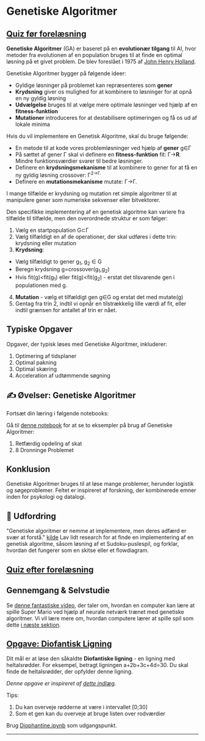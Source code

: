 <!--
CO_OP_TRANSLATOR_METADATA:
{
  "original_hash": "6bbd632dfe6c62e5f66bb51fd78c174a",
  "translation_date": "2025-09-23T09:26:28+00:00",
  "source_file": "lessons/6-Other/21-GeneticAlgorithms/README.md",
  "language_code": "da"
}
-->
# Genetiske Algoritmer

## [Quiz før forelæsning](https://ff-quizzes.netlify.app/en/ai/quiz/41)

**Genetiske Algoritmer** (GA) er baseret på en **evolutionær tilgang** til AI, hvor metoder fra evolutionen af en population bruges til at finde en optimal løsning på et givet problem. De blev foreslået i 1975 af [John Henry Holland](https://wikipedia.org/wiki/John_Henry_Holland).

Genetiske Algoritmer bygger på følgende ideer:

* Gyldige løsninger på problemet kan repræsenteres som **gener**
* **Krydsning** giver os mulighed for at kombinere to løsninger for at opnå en ny gyldig løsning
* **Udvælgelse** bruges til at vælge mere optimale løsninger ved hjælp af en **fitness-funktion**
* **Mutationer** introduceres for at destabilisere optimeringen og få os ud af lokale minima

Hvis du vil implementere en Genetisk Algoritme, skal du bruge følgende:

 * En metode til at kode vores problemløsninger ved hjælp af **gener** g&in;&Gamma;
 * På sættet af gener &Gamma; skal vi definere en **fitness-funktion** fit: &Gamma;&rightarrow;**R**. Mindre funktionsværdier svarer til bedre løsninger.
 * Definere en **krydsningsmekanisme** til at kombinere to gener for at få en ny gyldig løsning crossover: &Gamma;<sup>2</sub>&rightarrow;&Gamma;.
 * Definere en **mutationsmekanisme** mutate: &Gamma;&rightarrow;&Gamma;.

I mange tilfælde er krydsning og mutation ret simple algoritmer til at manipulere gener som numeriske sekvenser eller bitvektorer.

Den specifikke implementering af en genetisk algoritme kan variere fra tilfælde til tilfælde, men den overordnede struktur er som følger:

1. Vælg en startpopulation G&subset;&Gamma;
2. Vælg tilfældigt en af de operationer, der skal udføres i dette trin: krydsning eller mutation
3. **Krydsning**:
  * Vælg tilfældigt to gener g<sub>1</sub>, g<sub>2</sub> &in; G
  * Beregn krydsning g=crossover(g<sub>1</sub>,g<sub>2</sub>)
  * Hvis fit(g)<fit(g<sub>1</sub>) eller fit(g)<fit(g<sub>2</sub>) - erstat det tilsvarende gen i populationen med g.
4. **Mutation** - vælg et tilfældigt gen g&in;G og erstat det med mutate(g)
5. Gentag fra trin 2, indtil vi opnår en tilstrækkelig lille værdi af fit, eller indtil grænsen for antallet af trin er nået.

## Typiske Opgaver

Opgaver, der typisk løses med Genetiske Algoritmer, inkluderer:

1. Optimering af tidsplaner
1. Optimal pakning
1. Optimal skæring
1. Acceleration af udtømmende søgning

## ✍️ Øvelser: Genetiske Algoritmer

Fortsæt din læring i følgende notebooks:

Gå til [denne notebook](Genetic.ipynb) for at se to eksempler på brug af Genetiske Algoritmer:

1. Retfærdig opdeling af skat
1. 8 Dronninge Problemet

## Konklusion

Genetiske Algoritmer bruges til at løse mange problemer, herunder logistik og søgeproblemer. Feltet er inspireret af forskning, der kombinerede emner inden for psykologi og datalogi.

## 🚀 Udfordring

"Genetiske algoritmer er nemme at implementere, men deres adfærd er svær at forstå." [kilde](https://wikipedia.org/wiki/Genetic_algorithm) Lav lidt research for at finde en implementering af en genetisk algoritme, såsom løsning af et Sudoku-puslespil, og forklar, hvordan det fungerer som en skitse eller et flowdiagram.

## [Quiz efter forelæsning](https://ff-quizzes.netlify.app/en/ai/quiz/42)

## Gennemgang & Selvstudie

Se [denne fantastiske video](https://www.youtube.com/watch?v=qv6UVOQ0F44), der taler om, hvordan en computer kan lære at spille Super Mario ved hjælp af neurale netværk trænet med genetiske algoritmer. Vi vil lære mere om, hvordan computere lærer at spille spil som dette [i næste sektion](../22-DeepRL/README.md).

## [Opgave: Diofantisk Ligning](Diophantine.ipynb)

Dit mål er at løse den såkaldte **Diofantiske ligning** - en ligning med heltalsrødder. For eksempel, betragt ligningen a+2b+3c+4d=30. Du skal finde de heltalsrødder, der opfylder denne ligning.

*Denne opgave er inspireret af [dette indlæg](https://habr.com/post/128704/).*

Tips:

1. Du kan overveje rødderne at være i intervallet [0;30]
1. Som et gen kan du overveje at bruge listen over rodværdier

Brug [Diophantine.ipynb](Diophantine.ipynb) som udgangspunkt.

---

